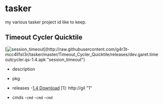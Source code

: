 

# tasker
my various tasker project id like to keep.
## Timeout Cycler Quicktile

[![session_timeout](https://raw.githubusercontent.com/g4r3t-mcc4ll1st3r/tasker/master/Timeout_Cycler_Quicktile/assets/session_timeout-white.ico "https://raw.githubusercontent.com/g4r3t-mcc4ll1st3r/tasker/master/Timeout_Cycler_Quicktile/assets/session_timeout-white.ico")](http://raw.githubusercontent.com/g4r3t-mcc4ll1st3r/tasker/master/Timeout_Cycler_Quicktile/releases/dev.garet.timeoutcycler.qs-1.4.apk "session_timeout")

- description

- pkg

- releases
-[1.4 Download](http://raw.githubusercontent.com/g4r3t-mcc4ll1st3r/tasker/master/Timeout_Cycler_Quicktile/releases/dev.garet.timeoutcycler.qs-1.4.apk "Download")
[1]: http://gil "1"

- cmds
-`cmd`
-`cmd`
-`cmd`


